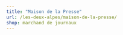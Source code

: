 ```yaml
---
title: "Maison de la Presse"
url: /les-deux-alpes/maison-de-la-presse/
shop: marchand de journaux
---
```

